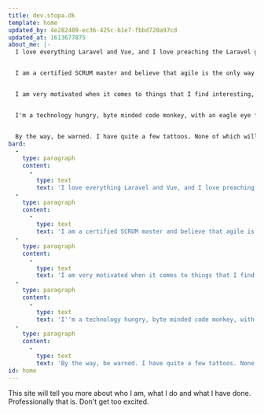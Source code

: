 ```yaml
---
title: dev.stopa.dk
template: home
updated_by: 4e282409-ec36-425c-b1e7-fbbd720a97cd
updated_at: 1613677875
about_me: |-
  I love everything Laravel and Vue, and I love preaching the Laravel gospel to those willing to listen. And sometimes also the unwilling. I am a fullstack developer, and I know my way around the various javascript framework-of-the-day (Vue, React etc.). I can take your brilliant design and turn it into a fully functional web/mobile/desktop app with (relative) ease.


  I am a certified SCRUM master and believe that agile is the only way to go. I'm also very comfortable in a lead role, and I'm confident that my many years as a developer, is a great benefit in such a position.


  I am very motivated when it comes to things that I find interesting, and I enjoy working in an informal environment. I'm always up for a good laugh and a beer with my boss and co-workers.


  I'm a technology hungry, byte minded code monkey, with an eagle eye for details, always trying to reach the next level.


  By the way, be warned. I have quite a few tattoos. None of which will eat you.
bard:
  -
    type: paragraph
    content:
      -
        type: text
        text: 'I love everything Laravel and Vue, and I love preaching the Laravel gospel to those willing to listen. And sometimes also the unwilling. I am a fullstack developer, and I know my way around the various javascript framework-of-the-day (Vue, React etc.). I can take your brilliant design and turn it into a fully functional web/mobile/desktop app with (relative) ease.'
  -
    type: paragraph
    content:
      -
        type: text
        text: 'I am a certified SCRUM master and believe that agile is the only way to go. I''m also very comfortable in a lead role, and I''m confident that my many years as a developer, is a great benefit in such a position.'
  -
    type: paragraph
    content:
      -
        type: text
        text: 'I am very motivated when it comes to things that I find interesting, and I enjoy working in an informal environment. I''m always up for a good laugh and a beer with my boss and co-workers.'
  -
    type: paragraph
    content:
      -
        type: text
        text: 'I''m a technology hungry, byte minded code monkey, with an eagle eye for details, always trying to reach the next level.'
  -
    type: paragraph
    content:
      -
        type: text
        text: 'By the way, be warned. I have quite a few tattoos. None of which will eat you.'
id: home
---
```

This site will tell you more about who I am, what I do and what I have done. Professionally that is. Don't get too excited.